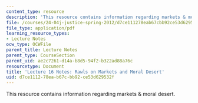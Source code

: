 ```yaml
---
content_type: resource
description: 'This resource contains information regarding markets & moral desert. '
file: /courses/24-04j-justice-spring-2012/d7ce111278eab67cbb92ce53d629532f_MIT24_04JS12_lec16.pdf
file_type: application/pdf
learning_resource_types:
- Lecture Notes
ocw_type: OCWFile
parent_title: Lecture Notes
parent_type: CourseSection
parent_uid: ae2c7261-d14a-b8d5-94f2-b322ad88a76c
resourcetype: Document
title: 'Lecture 16 Notes: Rawls on Markets and Moral Desert'
uid: d7ce1112-78ea-b67c-bb92-ce53d629532f
---
```

This resource contains information regarding markets & moral desert. 


